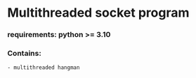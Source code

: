 # Multithreaded socket program

### requirements: python >= 3.10

### Contains:
    - multithreaded hangman